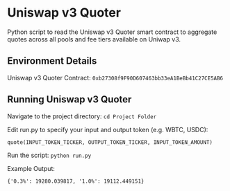 # Uniswap v3 Quoter

Python script to read the Uniswap v3 Quoter smart contract to aggregate quotes across all pools and fee tiers available on Uniwap v3. 

## Environment Details

Uniswap v3 Quoter Contract: `0xb27308f9F90D607463bb33eA1BeBb41C27CE5AB6`

## Running Uniswap v3 Quoter

Navigate to the project directory:
`cd Project Folder`

Edit run.py to specify your input and output token (e.g. WBTC, USDC):

`quote(INPUT_TOKEN_TICKER, OUTPUT_TOKEN_TICKER, INPUT_TOKEN_AMOUNT)`

Run the script:
`python run.py`

Example Output:

`{'0.3%': 19280.039817, '1.0%': 19112.449151}`
